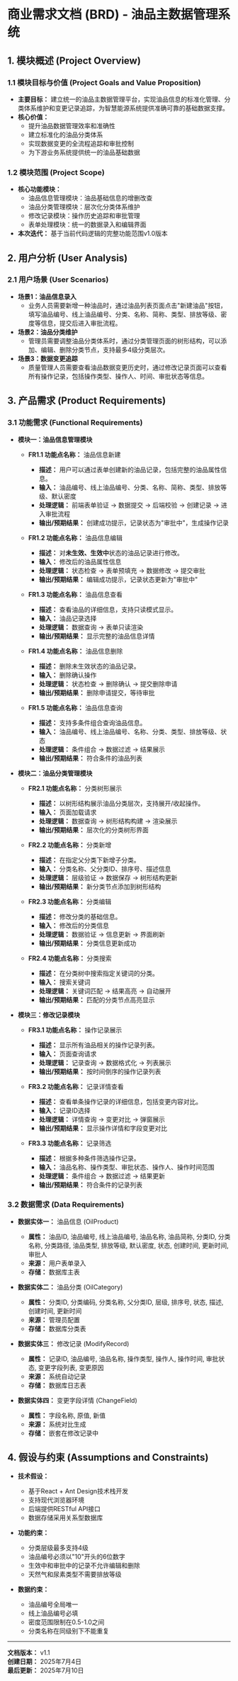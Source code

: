 # 商业需求文档 (BRD) - 油品主数据管理系统

## 1. 模块概述 (Project Overview)

### 1.1 模块目标与价值 (Project Goals and Value Proposition)
* **主要目标：** 建立统一的油品主数据管理平台，实现油品信息的标准化管理、分类体系维护和变更记录追踪，为智慧能源系统提供准确可靠的基础数据支撑。
* **核心价值：** 
  - 提升油品数据管理效率和准确性
  - 建立标准化的油品分类体系
  - 实现数据变更的全流程追踪和审批控制
  - 为下游业务系统提供统一的油品基础数据

### 1.2 模块范围 (Project Scope)
* **核心功能模块：** 
  - 油品信息管理模块：油品基础信息的增删改查
  - 油品分类管理模块：层次化分类体系维护
  - 修改记录模块：操作历史追踪和审批管理
  - 表单处理模块：统一的数据录入和编辑界面
* **本次迭代：** 基于当前代码逻辑的完整功能范围v1.0版本

## 2. 用户分析 (User Analysis)

### 2.1 用户场景 (User Scenarios)
* **场景1：油品信息录入**
  - 业务人员需要新增一种油品时，通过油品列表页面点击"新建油品"按钮，填写油品编号、线上油品编号、分类、名称、简称、类型、排放等级、密度等信息，提交后进入审批流程。
* **场景2：油品分类维护**
  - 管理员需要调整油品分类体系时，通过分类管理页面的树形结构，可以添加、编辑、删除分类节点，支持最多4级分类层次。
* **场景3：数据变更追踪**
  - 质量管理人员需要查看油品数据变更历史时，通过修改记录页面可以查看所有操作记录，包括操作类型、操作人、时间、审批状态等信息。

## 3. 产品需求 (Product Requirements)

### 3.1 功能需求 (Functional Requirements)

* **模块一：油品信息管理模块**
  * **FR1.1 功能点名称：** 油品信息新建
    * **描述：** 用户可以通过表单创建新的油品记录，包括完整的油品属性信息。
    * **输入：** 油品编号、线上油品编号、分类、名称、简称、类型、排放等级、默认密度
    * **处理逻辑：** 前端表单验证 → 数据提交 → 后端校验 → 创建记录 → 进入审批流程
    * **输出/预期结果：** 创建成功提示，记录状态为"审批中"，生成操作记录

  * **FR1.2 功能点名称：** 油品信息编辑
    * **描述：** 对**未生效、生效中**状态的油品记录进行修改。
    * **输入：** 修改后的油品属性信息
    * **处理逻辑：** 状态检查 → 表单预填充 → 数据修改 → 提交审批
    * **输出/预期结果：** 编辑成功提示，记录状态更新为"审批中"

  * **FR1.3 功能点名称：** 油品信息查看
    * **描述：** 查看油品的详细信息，支持只读模式显示。
    * **输入：** 油品记录选择
    * **处理逻辑：** 数据查询 → 表单只读渲染
    * **输出/预期结果：** 显示完整的油品信息详情

  * **FR1.4 功能点名称：** 油品信息删除
    * **描述：** 删除未生效状态的油品记录。
    * **输入：** 删除确认操作
    * **处理逻辑：** 状态检查 → 删除确认 → 提交删除申请
    * **输出/预期结果：** 删除申请提交，等待审批

  * **FR1.5 功能点名称：** 油品信息查询
    * **描述：** 支持多条件组合查询油品信息。
    * **输入：** 油品编号、线上油品编号、名称、分类、类型、排放等级、状态
    * **处理逻辑：** 条件组合 → 数据过滤 → 结果展示
    * **输出/预期结果：** 符合条件的油品列表

* **模块二：油品分类管理模块**
  * **FR2.1 功能点名称：** 分类树形展示
    * **描述：** 以树形结构展示油品分类层次，支持展开/收起操作。
    * **输入：** 页面加载请求
    * **处理逻辑：** 数据查询 → 树形结构构建 → 渲染展示
    * **输出/预期结果：** 层次化的分类树形界面

  * **FR2.2 功能点名称：** 分类新增
    * **描述：** 在指定父分类下新增子分类。
    * **输入：** 分类名称、父分类ID、排序号、描述信息
    * **处理逻辑：** 层级验证 → 数据保存 → 树形结构更新
    * **输出/预期结果：** 新分类节点添加到树形结构

  * **FR2.3 功能点名称：** 分类编辑
    * **描述：** 修改分类的基础信息。
    * **输入：** 修改后的分类信息
    * **处理逻辑：** 数据验证 → 信息更新 → 界面刷新
    * **输出/预期结果：** 分类信息更新成功

  * **FR2.4 功能点名称：** 分类搜索
    * **描述：** 在分类树中搜索指定关键词的分类。
    * **输入：** 搜索关键词
    * **处理逻辑：** 关键词匹配 → 结果高亮 → 自动展开
    * **输出/预期结果：** 匹配的分类节点高亮显示

* **模块三：修改记录模块**
  * **FR3.1 功能点名称：** 操作记录展示
    * **描述：** 显示所有油品相关的操作记录列表。
    * **输入：** 页面查询请求
    * **处理逻辑：** 记录查询 → 数据格式化 → 列表展示
    * **输出/预期结果：** 按时间倒序的操作记录列表

  * **FR3.2 功能点名称：** 记录详情查看
    * **描述：** 查看单条操作记录的详细信息，包括变更内容对比。
    * **输入：** 记录ID选择
    * **处理逻辑：** 详情查询 → 变更对比 → 弹窗展示
    * **输出/预期结果：** 显示操作详情和字段变更对比

  * **FR3.3 功能点名称：** 记录筛选
    * **描述：** 根据多种条件筛选操作记录。
    * **输入：** 油品名称、操作类型、审批状态、操作人、操作时间范围
    * **处理逻辑：** 条件组合 → 数据过滤 → 结果更新
    * **输出/预期结果：** 符合条件的记录列表

### 3.2 数据需求 (Data Requirements)

* **数据实体一：** 油品信息 (OilProduct)
  * **属性：** 油品ID, 油品编号, 线上油品编号, 油品名称, 油品简称, 分类ID, 分类名称, 分类路径, 油品类型, 排放等级, 默认密度, 状态, 创建时间, 更新时间, 审批人
  * **来源：** 用户表单录入
  * **存储：** 数据库主表

* **数据实体二：** 油品分类 (OilCategory)
  * **属性：** 分类ID, 分类编码, 分类名称, 父分类ID, 层级, 排序号, 状态, 描述, 创建时间, 更新时间
  * **来源：** 管理员配置
  * **存储：** 数据库分类表

* **数据实体三：** 修改记录 (ModifyRecord)
  * **属性：** 记录ID, 油品编号, 油品名称, 操作类型, 操作人, 操作时间, 审批状态, 变更字段列表, 变更原因
  * **来源：** 系统自动记录
  * **存储：** 数据库日志表

* **数据实体四：** 变更字段详情 (ChangeField)
  * **属性：** 字段名称, 原值, 新值
  * **来源：** 系统对比生成
  * **存储：** 嵌套在修改记录中

## 4. 假设与约束 (Assumptions and Constraints)

* **技术假设：** 
  - 基于React + Ant Design技术栈开发
  - 支持现代浏览器环境
  - 后端提供RESTful API接口
  - 数据存储采用关系型数据库

* **功能约束：** 
  - 分类层级最多支持4级
  - 油品编号必须以"10"开头的6位数字
  - 生效中和审批中的记录不允许编辑和删除
  - 天然气和尿素类型不需要排放等级

* **数据约束：** 
  - 油品编号全局唯一
  - 线上油品编号必填
  - 密度范围限制在0.5-1.0之间
  - 分类名称在同级别下不能重复

---

**文档版本：** v1.1  
**创建日期：** 2025年7月4日  
**最后更新：** 2025年7月10日 